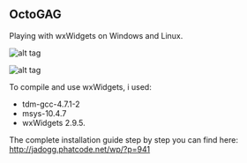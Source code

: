 ## OctoGAG

Playing with wxWidgets on Windows and Linux.

![alt tag](http://i.imgur.com/KlzWsum.png)

![alt tag](http://i.imgur.com/75kRUaX.png)

To compile and use wxWidgets, i used:
* tdm-gcc-4.7.1-2
* msys-10.4.7
* wxWidgets 2.9.5.

The complete installation guide step by step you can find here: http://jadogg.phatcode.net/wp/?p=941

